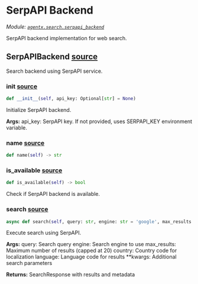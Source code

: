 # SerpAPI Backend

*Module: [`agentx.search.serpapi_backend`](https://github.com/dustland/agentx/blob/main/src/agentx/search/serpapi_backend.py)*

SerpAPI backend implementation for web search.

## SerpAPIBackend <a href="https://github.com/dustland/agentx/blob/main/src/agentx/search/serpapi_backend.py#L14" class="source-link" title="View source code">source</a>

Search backend using SerpAPI service.

### __init__ <a href="https://github.com/dustland/agentx/blob/main/src/agentx/search/serpapi_backend.py#L17" class="source-link" title="View source code">source</a>

```python
def __init__(self, api_key: Optional[str] = None)
```

Initialize SerpAPI backend.

**Args:**
    api_key: SerpAPI key. If not provided, uses SERPAPI_KEY environment variable.

### name <a href="https://github.com/dustland/agentx/blob/main/src/agentx/search/serpapi_backend.py#L41" class="source-link" title="View source code">source</a>

```python
def name(self) -> str
```
### is_available <a href="https://github.com/dustland/agentx/blob/main/src/agentx/search/serpapi_backend.py#L44" class="source-link" title="View source code">source</a>

```python
def is_available(self) -> bool
```

Check if SerpAPI backend is available.

### search <a href="https://github.com/dustland/agentx/blob/main/src/agentx/search/serpapi_backend.py#L48" class="source-link" title="View source code">source</a>

```python
async def search(self, query: str, engine: str = 'google', max_results: int = 10, country: str = 'us', language: str = 'en') -> SearchResponse
```

Execute search using SerpAPI.

**Args:**
    query: Search query
    engine: Search engine to use
    max_results: Maximum number of results (capped at 20)
    country: Country code for localization
    language: Language code for results
    **kwargs: Additional search parameters

**Returns:**
    SearchResponse with results and metadata
